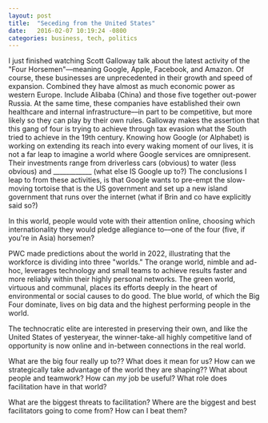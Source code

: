 ```yaml
---
layout: post
title:  "Seceding from the United States"
date:   2016-02-07 10:19:24 -0800
categories: business, tech, politics
---
```


I just finished watching Scott Galloway talk about the latest activity of the "Four Horsemen"––meaning Google, Apple, Facebook, and Amazon. Of course, these businesses are unprecedented in their growth and speed of expansion. Combined they have almost as much economic power as western Europe. Include Alibaba (China) and those five together out-power Russia. At the same time, these companies have established their own healthcare and internal infrastructure––in part to be competitive, but more likely so they can play by their own rules. Galloway makes the assertion that this gang of four is trying to achieve through tax evasion what the South tried to achieve in the 19th century. Knowing how Google (or Alphabet) is working on extending its reach into every waking moment of our lives, it is not a far leap to imagine a world where Google services are omnipresent. Their investments range from driverless cars (obvious) to water (less obvious) and ____________ (what else IS Google up to?) The conclusions I leap to from these activities, is that Google wants to pre-empt the slow-moving tortoise that is the US government and set up a new island government that runs over the internet (what if Brin and co have explicitly said so?)

In this world, people would vote with their attention online, choosing which internationality they would pledge allegiance to––one of the four (five, if you're in Asia) horsemen?

PWC made predictions about the world in 2022, illustrating that the workforce is dividing into three "worlds." The orange world, nimble and ad-hoc, leverages technology and small teams to achieve results faster and more reliably within their highly personal networks. The green world, virtuous and communal, places its efforts deeply in the heart of environmental or social causes to do good. The blue world, of which the Big Four dominate, lives on big data and the highest performing people in the world.

The technocratic elite are interested in preserving their own, and like the United States of yesteryear, the winner-take-all highly competitive land of opportunity is now online and in-between connections in the real world.

What are the big four really up to??
What does it mean for us?
How can we strategically take advantage of the world they are shaping??
What about people and teamwork? How can *my* job be useful? What role does facilitation have in that world?

What are the biggest threats to facilitation? Where are the biggest and best facilitators going to come from? How can I beat them?
